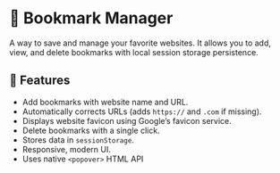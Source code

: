 # 📑 Bookmark Manager

A way to save and manage your favorite websites. It allows you to add, view, and delete bookmarks with local session storage persistence.

## 🚀 Features

- Add bookmarks with website name and URL.
- Automatically corrects URLs (adds `https://` and `.com` if missing).
- Displays website favicon using Google’s favicon service.
- Delete bookmarks with a single click.
- Stores data in `sessionStorage`.
- Responsive, modern UI.
- Uses native `<popover>` HTML API
